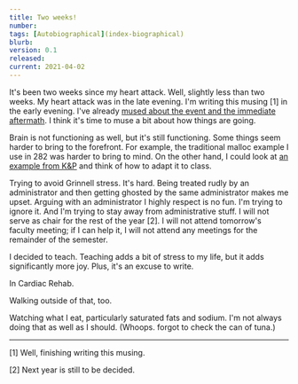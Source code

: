 ```yaml
---
title: Two weeks!
number: 
tags: [Autobiographical](index-biographical)
blurb: 
version: 0.1
released: 
current: 2021-04-02
---
```

It's been two weeks since my heart attack.  Well, slightly less than
two weeks.  My heart attack was in the late evening.  I'm writing
this musing [1] in the early evening.  I've already [mused about the
event and the immediate aftermath](time-for-a-change-2021-03-27).  I
think it's time to muse a bit about how things are going.

Brain is not functioning as well, but it's still functioning.  Some
things seem harder to bring to the forefront.  For example, the traditional 
malloc example I use in 282 was harder to bring to mind.  On the other
hand, I could look at [an example from K&P](...) and think of how to
adapt it to class.

Trying to avoid Grinnell stress.  It's hard.  Being treated rudly by
an administrator and then getting ghosted by the same administrator
makes me upset.  Arguing with an administrator I highly respect is no
fun.  I'm trying to ignore it.  And I'm trying to stay away from
administrative stuff.  I will not serve as chair for the rest of the
year [2].  I will not attend tomorrow's faculty meeting; if I can help
it, I will not attend any meetings for the remainder of the semester.

I decided to teach.  Teaching adds a bit of stress to my life, but it
adds significantly more joy.  Plus, it's an excuse to write.

In Cardiac Rehab.

Walking outside of that, too.

Watching what I eat, particularly saturated fats and sodium.  I'm not
always doing that as well as I should.  (Whoops.  forgot to check the
can of tuna.)

---

[1] Well, finishing writing this musing.

[2] Next year is still to be decided.
